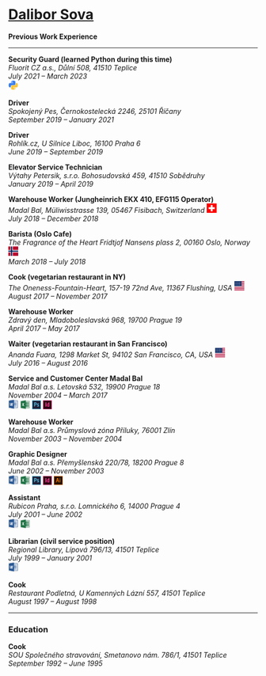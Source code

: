 # [Dalibor Sova](README[en].md)
**Previous Work Experience**

---

**Security Guard (learned Python during this time)**  
*Fluorit CZ a.s., Důlní 508, 41510 Teplice*  
*July 2021 – March 2023*  
<img src="icons/python.jpg" alt="Python Icon" width="20">

**Driver**  
*Spokojený Pes, Černokostelecká 2246, 25101 Říčany*  
*September 2019 – January 2021*

**Driver**  
*Rohlík.cz, U Silnice Liboc, 16100 Praha 6*  
*June 2019 – September 2019*

**Elevator Service Technician**  
*Výtahy Petersik, s.r.o. Bohosudovská 459, 41510 Sobědruhy*  
*January 2019 – April 2019*

**Warehouse Worker (Jungheinrich EKX 410, EFG115 Operator)**  
*Madal Bal, Müliwisstrasse 139, 05467 Fisibach, Switzerland* <img src="flags/switzerland.png" alt="Switzerland Flag" width="20">  
*July 2018 – December 2018*

**Barista (Oslo Cafe)**  
*The Fragrance of the Heart Fridtjof Nansens plass 2, 00160 Oslo, Norway* <img src="flags/norway.jpg" alt="Norway Flag" width="20">  
*March 2018 – July 2018*

**Cook (vegetarian restaurant in NY)**  
*The Oneness-Fountain-Heart, 157-19 72nd Ave, 11367 Flushing, USA* <img src="flags/usa.jpg" alt="USA Flag" width="20">  
*August 2017 – November 2017*

**Warehouse Worker**  
*Zdravý den, Mladoboleslavská 968, 19700 Prague 19*  
*April 2017 – May 2017*

**Waiter (vegetarian restaurant in San Francisco)**  
*Ananda Fuara, 1298 Market St, 94102 San Francisco, CA, USA* <img src="flags/usa.jpg" alt="USA Flag" width="20">    
*July 2016 – August 2016*

**Service and Customer Center Madal Bal**  
*Madal Bal a.s. Letovská 532, 19900 Prague 18*  
*November 2004 – March 2017*  
<img src="icons/word.png" alt="Word Icon" width="20">
<img src="icons/excell.png" alt="Excell Icon" width="20">
<img src="icons/photoshop.png" alt="Photoshop Icon" width="18">
<img src="icons/indesing.jpg" alt="Indesing Icon" width="18">

**Warehouse Worker**  
*Madal Bal a.s. Průmyslová zóna Příluky, 76001 Zlín*  
*November 2003 – November 2004*

**Graphic Designer**  
*Madal Bal a.s. Přemyšlenská 220/78, 18200 Prague 8*  
*June 2002 – November 2003*  
<img src="icons/word.png" alt="Word Icon" width="20">
<img src="icons/excell.png" alt="Excell Icon" width="20">
<img src="icons/photoshop.png" alt="Photoshop Icon" width="18">
<img src="icons/indesing.jpg" alt="Indesing Icon" width="18">
<img src="icons/illustrator.png" alt="Illustrator Icon" width="18">


**Assistant**  
*Rubicon Praha, s.r.o. Lomnického 6, 14000 Prague 4*  
*July 2001 – June 2002*  
<img src="icons/word.png" alt="Word Icon" width="20">
<img src="icons/excell.png" alt="Excell Icon" width="20">

**Librarian (civil service position)**  
*Regional Library, Lípová 796/13, 41501 Teplice*  
*July 1999 – January 2001*  
<img src="icons/word.png" alt="Word Icon" width="20">

**Cook**  
*Restaurant Podletná, U Kamenných Lázní 557, 41501 Teplice*  
*August 1997 – August 1998*

---

### Education

**Cook**  
*SOU Společného stravování, Smetanovo nám. 786/1, 41501 Teplice*  
*September 1992 – June 1995*
